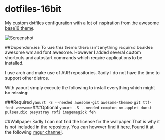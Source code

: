 # dotfiles-16bit
My custom dotfiles configuration with a lot of inspiration from the awesome [base16 theme](https://github.com/chriskempson/base16).

![Screenshot](https://raw.githubusercontent.com/razem-io/dotfiles-16bit/master/screenshot.png)

##Dependencies
To use this theme there isn't anything required besides awesome wm and font awesome.
However I added several custom shortcuts and autostart commands which 
require applications to be installed.

I use arch and make use of AUR repositories. Sadly I do not have the time to support other distros.

With yaourt simply execute the following to install everything which might be missing:

###Required
`yaourt -S --needed awesome-git awesome-themes-git ttf-font-awesome`
###Optional
`yaourt -S --needed compton nm-applet dunst pulseaudio pasystray rofi imagemagick feh`

##Wallpaper
Sadly I can not find the license for the wallpaper. That is why it is not included in the repository. 
You can however find it [here](http://i.imgur.com/WRP8NEc.jpg). 
Found it at the following [imgur channel](http://imgur.com/r/MinimalWallpaper).

